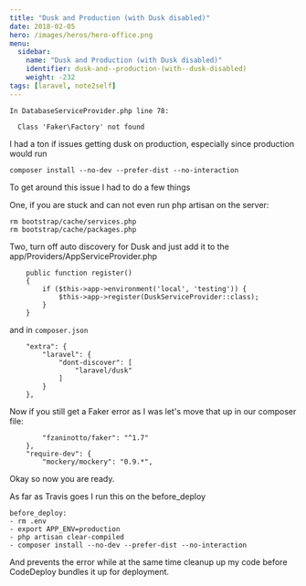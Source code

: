```yaml
---
title: "Dusk and Production (with Dusk disabled)"
date: 2018-02-05
hero: /images/heros/hero-office.png
menu:
  sidebar:
    name: "Dusk and Production (with Dusk disabled)"
    identifier: dusk-and--production-(with--dusk-disabled)
    weight: -232
tags: [laravel, note2self]
---
```


```
In DatabaseServiceProvider.php line 78:

  Class 'Faker\Factory' not found
```

I had a ton if issues getting dusk on production, especially since production would run
```
composer install --no-dev --prefer-dist --no-interaction
```

To get around this issue I had to do a few things

One, if you are stuck and can not even run php artisan on the server:
```
rm bootstrap/cache/services.php
rm bootstrap/cache/packages.php
```

Two, turn off auto discovery for Dusk and just add it to the app/Providers/AppServiceProvider.php

```
    public function register()
    {
        if ($this->app->environment('local', 'testing')) {
            $this->app->register(DuskServiceProvider::class);
        }
    }
```

and in `composer.json`

```
    "extra": {
        "laravel": {
            "dont-discover": [
                "laravel/dusk"
            ]
        }
    },
```

Now if you still get a Faker error as I was let's move that up in our composer file:

```
        "fzaninotto/faker": "^1.7"
    },
    "require-dev": {
        "mockery/mockery": "0.9.*",
```

Okay so now you are ready.

As far as Travis goes I run this on the before_deploy

```
before_deploy:
- rm .env
- export APP_ENV=production
- php artisan clear-compiled
- composer install --no-dev --prefer-dist --no-interaction
```

And prevents the error while at the same time cleanup up my code before CodeDeploy bundles it up for deployment.